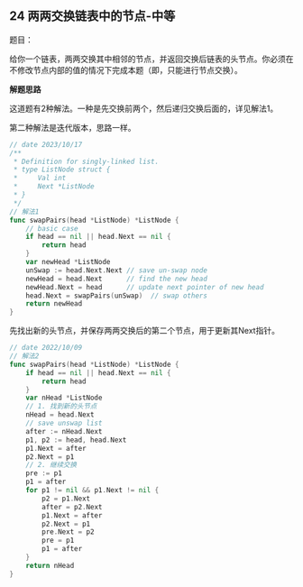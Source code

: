 ## 24 两两交换链表中的节点-中等

题目：

给你一个链表，两两交换其中相邻的节点，并返回交换后链表的头节点。你必须在不修改节点内部的值的情况下完成本题（即，只能进行节点交换）。



**解题思路**

这道题有2种解法。一种是先交换前两个，然后递归交换后面的，详见解法1。

第二种解法是迭代版本，思路一样。

```go
// date 2023/10/17
/**
 * Definition for singly-linked list.
 * type ListNode struct {
 *     Val int
 *     Next *ListNode
 * }
 */
// 解法1
func swapPairs(head *ListNode) *ListNode {
    // basic case
    if head == nil || head.Next == nil {
        return head
    }
    var newHead *ListNode
    unSwap := head.Next.Next // save un-swap node
    newHead = head.Next      // find the new head
    newHead.Next = head      // update next pointer of new head
    head.Next = swapPairs(unSwap)  // swap others
    return newHead
}
```



先找出新的头节点，并保存两两交换后的第二个节点，用于更新其Next指针。

```go
// date 2022/10/09
// 解法2
func swapPairs(head *ListNode) *ListNode {
    if head == nil || head.Next == nil {
        return head
    }
    var nHead *ListNode
    // 1. 找到新的头节点
    nHead = head.Next
    // save unswap list
    after := nHead.Next
    p1, p2 := head, head.Next
    p1.Next = after
    p2.Next = p1
    // 2. 继续交换
    pre := p1
    p1 = after
    for p1 != nil && p1.Next != nil {
        p2 = p1.Next
        after = p2.Next
        p1.Next = after
        p2.Next = p1
        pre.Next = p2
        pre = p1
        p1 = after
    }
    return nHead
}
```

